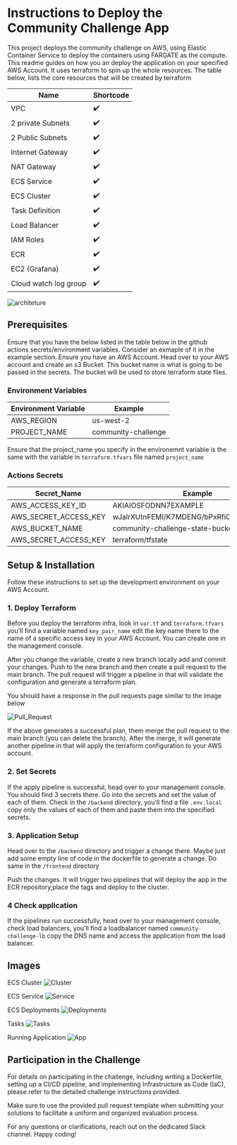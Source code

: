 # Instructions to Deploy the Community Challenge App

This project deploys the community challenge on AWS, using Elastic Container Service to deploy the containers using FARGATE as the compute. This readme guides on how you an deploy the application on your specified AWS Account. It uses terraform to spin up the whole resources. The table below, lists the core resources that will be created by terraform

| Name | Shortcode |
| --- | --- | 
| VPC | :heavy_check_mark: |
| 2 private Subnets | :heavy_check_mark:|
| 2 Public Subnets  | :heavy_check_mark:|
| Internet Gateway  | :heavy_check_mark:|
| NAT Gateway       | :heavy_check_mark:|
| ECS Service       | :heavy_check_mark:|
| ECS Cluster       | :heavy_check_mark:|
| Task Definition   | :heavy_check_mark:|
| Load Balancer     | :heavy_check_mark:|
| IAM Roles         | :heavy_check_mark:|
| ECR               | :heavy_check_mark:|
| EC2 (Grafana)     | :heavy_check_mark:|
| Cloud watch log group | :heavy_check_mark:|



![architeture](./img/download.png)


## Prerequisites

Ensure that you have the below listed in the table below in the github actions secrets/environment variables. Consider an exmaple of it in the example section. Ensure you have an AWS Account.
Head over to your AWS account and create an s3 Bucket. This bucket name is what is going to be passed in the secrets. The bucket will be used to store terraform state files. 

### Environment Variables

| Environment Variable | Example |
| --- | --- |
| AWS_REGION | us-west-2 |
| PROJECT_NAME | community-challenge |

Ensure that the project_name you specify in the environemnt variable is the same with the variable in `terraform.tfvars` file named `project_name`

### Actions Secrets

| Secret_Name | Example |
| --- | --- |
| AWS_ACCESS_KEY_ID | AKIAIOSFODNN7EXAMPLE  |
| AWS_SECRET_ACCESS_KEY | wJalrXUtnFEMI/K7MDENG/bPxRfiCYEXAMPLEKEY  |
| AWS_BUCKET_NAME | community-challenge-state-bucket-00995544 |
| AWS_SECRET_ACCESS_KEY | terraform/tfstate |

## Setup & Installation

Follow these instructions to set up the development environment on your AWS Account.

### 1. Deploy Terraform

Before you deploy the terraform infra, look in `var.tf` and `terraform.tfvars` you'll find a variable named `key_pair_name` edit the key name there to the name of a specific access key in your AWS Account. You can create one in the management console.

After you change the variable, create a new branch locally add and commit your changes. Push to the new branch and then create a pull request to the main branch. The pull request will trigger a pipeline in that will validate the configuration and generate a terraform plan.

You should have a response in the pull requests page similar to the image below

![Pull_Request](./img/pull_req.png)

If the above generates a successful plan, them merge the pull request to the main branch (you can delete the branch). After the merge, it will generate another pipeline in that will apply the terraform configuration to your AWS account.

### 2. Set Secrets

If the apply pipeline is successful, head over to your management console. You should find 3 secrets there. Go into the secrets and set the value of each of them. Check in the `/backend` directory, you'll find a file `.env.local` copy only the values of each of them and paste them into the specified secrets.

### 3. Application Setup

Head over to the `/backend` directory and trigger a change there. Maybe just add some empty line of code in the dockerfile to generate a change. Do same in the `/frontend` directory

Push the changes. It will trigger two pipelines that will deploy the app in the ECR repository,place the tags and deploy to the cluster.

### 4 Check application

If the pipelines run successfully, head over to your management console, check load balancers, you'll find a loadbalancer named `community-challenge-lb` copy the DNS name and access the application from the load balancer.

## Images

ECS Cluster
![Cluster](./img/aws-1.png)

ECS Service
![Service](./img/aws-2.png)

ECS Deployments
![Deployments](./img/deployments.png)

Tasks
![Tasks](./img/tasks.png)

Running Application
![App](./img/app.png)

## Participation in the Challenge

For details on participating in the challenge, including writing a Dockerfile, setting up a CI/CD pipeline, and implementing Infrastructure as Code (IaC), please refer to the detailed challenge instructions provided.

Make sure to use the provided pull request template when submitting your solutions to facilitate a uniform and organized evaluation process.

For any questions or clarifications, reach out on the dedicated Slack channel. Happy coding!
